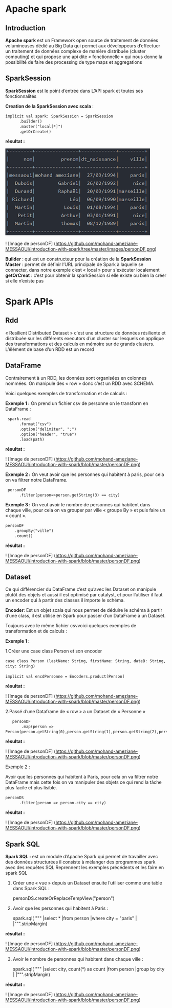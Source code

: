 # Apache spark

## Introduction 
**Apache spark** est un Framework open source de traitement de données volumineuses dédié au Big Data qui permet aux développeurs d’effectuer un traitement de données complexe de manière distribuée (cluster computing) et qui propose une api dite « fonctionnelle » qui nous donne la possibilité de faire des processing de type maps et aggregations

## SparkSession 
**SparkSession** est le point d’entrée dans L’API spark et toutes ses fonctionnalités 

**Creation de la SparkSession avec scala** : 

    implicit val spark: SparkSession = SparkSession
          .builder()
          .master("local[*]")
          .getOrCreate()
    
**résultat :**

![Alt Text](/images/personDF.png)

! [Image de personDF] 
(https://github.com/mohand-ameziane-MESSAOUI/introduction-with-spark/tree/master/images/personDF.png)
               
**Builder** : qui est un constructeur pour la création de la **SparkSession** 
**Master** : permet de définir l’URL principale de Spark à laquelle se connecter, dans notre exemple c’est « local » pour s'exécuter localement
**getOrCreat** : c’est pour obtenir la sparkSession si elle existe ou bien la créer si elle n’existe pas  

# Spark APIs

## Rdd	
« Resilient Distributed Dataset » c'est une structure de données résiliente et distribuée sur les différents executors d’un cluster sur lesquels on applique des transformations et des calculs en mémoire sur de grands clusters. L’élément de base d’un RDD est un record

## DataFrame
Contrairement à un RDD, les données sont organisées en colonnes nommées. On manipule des « row » donc c’est un RDD avec SCHEMA.

Voici quelques exemples de transformation et de calculs :

**Exemple 1 :** 
	On prend un fichier csv de personne on le transform en DataFrame :

     spark.read
          .format("csv")
          .option("delimiter", ";")
          .option("header", "true")
          .load(path)

**résultat :**
 
! [Image de personDF] 
(https://github.com/mohand-ameziane-MESSAOUI/introduction-with-spark/blob/master/personDF.png)
          
**Exemple 2 :** 
	On veut avoir que les personnes qui habitent à paris, pour cela on va filtrer notre DataFrame.

     personDF
          .filter(person=>person.getString(3) == city)
          
**Exemple 3 :** 
	On veut avoir le nombre de personnes qui habitent dans chaque ville, pour cela on va grouper par ville « groupe By » et puis faire un « count ».

    personDF
        .groupBy("ville")
        .count()


**résultat :**
 
! [Image de personDF] 
(https://github.com/mohand-ameziane-MESSAOUI/introduction-with-spark/blob/master/personDF.png)
 
## Dataset 

Ce qui différencier du DataFrame c’est qu’avec les Dataset on manipule plutôt des objets et aussi il est optimisé par catalyst, et pour l’utiliser il faut un encoder qui à partir des classes il importe le schéma.

**Encoder**: Est un objet scala qui nous permet de déduire le schéma à partir d’une class, il est utilisé en Spark pour passer d’un DataFrame à un Dataset. 

Toujours avec le même fichier csvvoici quelques exemples de transformation et de calculs :

**Exemple 1 :**

1.Créer une case class Person et son encoder

    case class Person (lastName: String, firstName: String, dateB: String, city: String)
    
    implicit val encdPersonne = Encoders.product[Person]
 
**résultat :**
 
! [Image de personDF] 
(https://github.com/mohand-ameziane-MESSAOUI/introduction-with-spark/blob/master/personDF.png)
 
2.Passé d’une Dataframe de « row » a un Dataset de « Personne »
   
       personDF
           .map(person => Person(person.getString(0),person.getString(1),person.getString(2),person.getString(3)))
 
**résultat :**
   
! [Image de personDF] 
(https://github.com/mohand-ameziane-MESSAOUI/introduction-with-spark/blob/master/personDF.png)
 
Exemple 2 : 

Avoir que les personnes qui habitent à Paris, pour cela on va filtrer notre DataFrame mais cette fois on va manipuler des objets ce qui rend la tâche plus facile et plus lisible. 

    personDS
          .filter(person => person.city == city)
 
**résultat :**
   
! [Image de personDF] 
(https://github.com/mohand-ameziane-MESSAOUI/introduction-with-spark/blob/master/personDF.png)
        
## Spark SQL 
**Spark SQL :** est un module d’Apache Spark qui permet de travailler avec des données structurées il consiste à mélanger des programmes spark avec des requêtes SQL 
Reprennent les exemples précédents et les faire en spark SQL 

1.	Créer une « vue » depuis un Dataset ensuite l’utiliser comme une table dans Spark SQL :

    personDS.createOrReplaceTempView("person")
    
2.	Avoir que les personnes qui habitent à Paris :

    spark.sql(
          """
            |select *
            |from person
            |where city = "paris"
            |
            |""".stripMargin)
 
**résultat :**
 
! [Image de personDF] 
(https://github.com/mohand-ameziane-MESSAOUI/introduction-with-spark/blob/master/personDF.png)
 
3.	Avoir le nombre de personnes qui habitent dans chaque ville : 

     spark.sql(
          """
            |select city, count(*) as count
            |from person
            |group by city
            |
            |""".stripMargin)

**résultat :**
 
! [Image de personDF] 
(https://github.com/mohand-ameziane-MESSAOUI/introduction-with-spark/blob/master/personDF.png)
 
